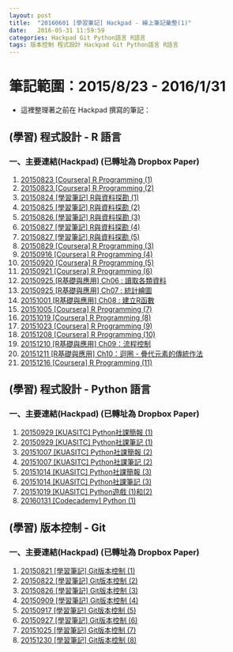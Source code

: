 ```yaml
---
layout: post
title:  "20160601 [學習筆記] Hackpad - 線上筆記彙整(1)"
date:   2016-05-31 11:59:59
categories: Hackpad Git Python語言 R語言
tags: 版本控制 程式設計 Hackpad Git Python語言 R語言
---
```





# 筆記範圍：2015/8/23 - 2016/1/31
* 這裡整理著之前在 Hackpad 撰寫的筆記：




## (學習) 程式設計 - R 語言

### 一、主要連結(Hackpad) (已轉址為 Dropbox Paper)
1. [20150823 [Coursera] R Programming (1)](https://paper.dropbox.com/doc/20150823-Coursera-R-Programming-1-DMckyELSdSj5yM8duRb9J)
2. [20150823 [Coursera] R Programming (2)](https://paper.dropbox.com/doc/20150823-Coursera-R-Programming-2-PpPv0CS7y693GeiovgVDG)
3. [20150824 [學習筆記] R與資料探勘 (1)](https://paper.dropbox.com/doc/20150824-R-1-xWwsuXGvSUaAcEQ2Lq2SF?_tk=share_copylink)
4. [20150825 [學習筆記] R與資料探勘 (2)](https://paper.dropbox.com/doc/20150825-R-2-ylcyZzbgnEz1nvpfCAync?_tk=share_copylink)
5. [20150826 [學習筆記] R與資料探勘 (3)](https://paper.dropbox.com/doc/20150826-R-3-RAkR1GynLJb2SRm5xRt07?_tk=share_copylink)
6. [20150827 [學習筆記] R與資料探勘 (4)](https://paper.dropbox.com/doc/20150827-R-4-xPX0majOuXFjvAEamGw2T?_tk=share_copylink)
7. [20150827 [學習筆記] R與資料探勘 (5)](https://paper.dropbox.com/doc/20150827-R-5-adCKFApuA46lDkkRhE4pF?_tk=share_copylink)
8. [20150829 [Coursera] R Programming (3)](https://paper.dropbox.com/doc/20150829-Coursera-R-Programming-3-f0UJ29gbfZyixnhHkAQyX)
9. [20150916 [Coursera] R Programming (4)](https://paper.dropbox.com/doc/20150916-Coursera-R-Programming-4-luzv6ZDW2Mql05yAc2lO1)
10. [20150920 [Coursera] R Programming (5)](https://paper.dropbox.com/doc/20150920-Coursera-R-Programming-5-LBolbnRFH6tbbew1OfyZP)
11. [20150921 [Coursera] R Programming (6)](https://paper.dropbox.com/doc/20150921-Coursera-R-Programming-6-GLjNpImypQvAGZJRNQZ7q)
12. [20150925 [R基礎與應用] Ch06 : 讀取各類資料](https://paper.dropbox.com/doc/20150925-R-Ch06-wd4jJbeqzR1NCnQubx1h0)
13. [20150925 [R基礎與應用] Ch07 : 統計繪圖](https://paper.dropbox.com/doc/20150925-R-Ch07-83dViCTIVFN24t9wXXXwq)
14. [20151001 [R基礎與應用] Ch08 : 建立R函數](https://paper.dropbox.com/doc/20151001-R-Ch08-R-kKgd9fnBf4FLL821hRegl)
15. [20151005 [Coursera] R Programming (7)](https://paper.dropbox.com/doc/20151005-Coursera-R-Programming-7-UF5Gm2o7Fyck4xYrpAxGI)
16. [20151019 [Coursera] R Programming (8)](https://paper.dropbox.com/doc/20151019-Coursera-R-Programming-8-6zObWU6itrDvn4pd8iZSJ)
17. [20151023 [Coursera] R Programming (9)](https://paper.dropbox.com/doc/20151023-Coursera-R-Programming-9-4hUtUZRZVld2zL3bXwy5W)
18. [20151208 [Coursera] R Programming (10)](https://paper.dropbox.com/doc/20151208-Coursera-R-Programming-10-vZ0wt2Jm1904k07VQRFSJ)
19. [20151210 [R基礎與應用] Ch09：流程控制](https://paper.dropbox.com/doc/20151210-R-Ch09-TN0mlhMLpEzrDTt46HwMf)
20. [20151211 [R基礎與應用] Ch10：迴圈 - 疊代元素的傳統作法](https://paper.dropbox.com/doc/20151211-R-Ch10-9uu30llR4FLfXtB8Uhvqg)
21. [20151216 [Coursera] R Programming (11)](https://paper.dropbox.com/doc/20151216-Coursera-R-Programming-11-KCp02FihXIRFsPL71m7c8)




## (學習) 程式設計 - Python 語言

### 一、主要連結(Hackpad) (已轉址為 Dropbox Paper)
1. [20150929 [KUASITC] Python社課簡報 (1)](https://paper.dropbox.com/doc/20150929-KUASITC-Python1-dw0zI3PRKCXCs7hqZ2MdY)
2. [20150929 [KUASITC] Python社課筆記 (1)](https://paper.dropbox.com/doc/20150929-KUASITC-Python1-cEUSuQK4JPMR3HyVpxkw5)
3. [20151007 [KUASITC] Python社課簡報 (2)](https://paper.dropbox.com/doc/20151007-KUASITC-Python2-7VRL29JFZcaz9SG9UmpRz)
4. [20151007 [KUASITC] Python社課筆記 (2)](https://paper.dropbox.com/doc/20151007-KUASITC-Python2-JWID7Hlp5v8gCRgPrgeZP)
5. [20151014 [KUASITC] Python社課簡報 (3)](https://paper.dropbox.com/doc/20151014-KUASITC-Python3-SnZQat4A3mbylFBLiXOyE)
6. [20151014 [KUASITC] Python社課筆記 (3)](https://paper.dropbox.com/doc/20151014-KUASITC-Python3-IrHKB9I8EkGikS4sJlZ4S)
7. [20151019 [KUASITC] Python遊戲 (1)和(2)](https://paper.dropbox.com/doc/20151019-KUASITC-Python12-bGCTbQgkZQ7w3vvLaG8yu)
8. [20160131 [Codecademy] Python (1)](https://paper.dropbox.com/doc/20160131-Codecademy-Python1-KEWYCFIPRnr64Xlk9ljjO)




## (學習) 版本控制 - Git

### 一、主要連結(Hackpad) (已轉址為 Dropbox Paper)
1. [20150821 [學習筆記] Git版本控制 (1)](https://paper.dropbox.com/doc/20150821-Git-1-PVzO762vvEejKkmKAivWr)
2. [20150822 [學習筆記] Git版本控制 (2)](https://paper.dropbox.com/doc/20150822-Git-2-J02AvJbQgaqkTrmiLp8Y8)
3. [20150826 [學習筆記] Git版本控制 (3)](https://paper.dropbox.com/doc/20150826-Git-3-pOZiAc10o3DO30AyjY9rh)
4. [20150909 [學習筆記] Git版本控制 (4)](https://paper.dropbox.com/doc/20150909-Git4-HXsxSMdArj9ynbTinSTJe)
5. [20150917 [學習筆記] Git版本控制 (5)](https://paper.dropbox.com/doc/20150917-Git5-kdcESNvbrZAoNN0VwyuWQ)
6. [20150927 [學習筆記] Git版本控制 (6)](https://paper.dropbox.com/doc/20150927-Git6-WjpcNTG1B27euQnRqSTYq)
7. [20151025 [學習筆記] Git版本控制 (7)](https://paper.dropbox.com/doc/20151025-Git7-yeu9Beq61kS9TdcX4K6Tx)
8. [20151230 [學習筆記] Git版本控制 (8)](https://paper.dropbox.com/doc/20151230-Git8-mKFd1mqsO7TmMZunr7zur)